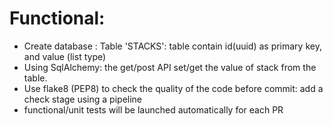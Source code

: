 # Functional:
* Create database : Table 'STACKS': table contain id(uuid) as primary key,
and value (list type)
* Using SqlAlchemy: the get/post API set/get the value of stack from the table.
* Use flake8 (PEP8) to check the quality of the code before commit: add a check stage using a pipeline
* functional/unit tests will be launched automatically for each PR